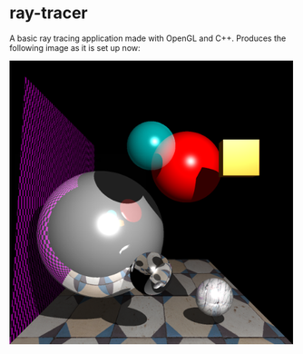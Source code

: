 # ray-tracer

A basic ray tracing application made with OpenGL and C++. Produces the following image as it is set up now:

<img src="https://github.com/alex-bull/ray-tracer/blob/master/screenshot.png?raw=true" width="500">
